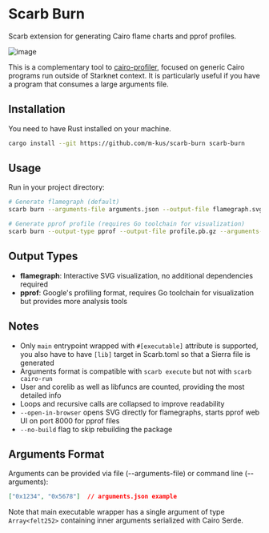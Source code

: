 # Scarb Burn

Scarb extension for generating Cairo flame charts and pprof profiles.

![image](https://github.com/user-attachments/assets/c94e3660-1c53-479b-b3b0-ad363cdb01fc)

This is a complementary tool to [cairo-profiler](https://github.com/software-mansion/cairo-profiler), focused on generic Cairo programs run outside of Starknet context. It is particularly useful if you have a program that consumes a large arguments file.

## Installation

You need to have Rust installed on your machine.

```bash
cargo install --git https://github.com/m-kus/scarb-burn scarb-burn
```

## Usage

Run in your project directory:

```bash
# Generate flamegraph (default)
scarb burn --arguments-file arguments.json --output-file flamegraph.svg --open-in-browser

# Generate pprof profile (requires Go toolchain for visualization)
scarb burn --output-type pprof --output-file profile.pb.gz --arguments-file arguments.json --open-in-browser
```

## Output Types

- **flamegraph**: Interactive SVG visualization, no additional dependencies required
- **pprof**: Google's profiling format, requires Go toolchain for visualization but provides more analysis tools

## Notes

- Only `main` entrypoint wrapped with `#[executable]` attribute is supported, you also have to have `[lib]` target in Scarb.toml so that a Sierra file is generated
- Arguments format is compatible with `scarb execute` but not with `scarb cairo-run`
- User and corelib as well as libfuncs are counted, providing the most detailed info
- Loops and recursive calls are collapsed to improve readability
- `--open-in-browser` opens SVG directly for flamegraphs, starts pprof web UI on port 8000 for pprof files
- `--no-build` flag to skip rebuilding the package

## Arguments Format

Arguments can be provided via file (--arguments-file) or command line (--arguments):
```json
["0x1234", "0x5678"]  // arguments.json example
```

Note that main executable wrapper has a single argument of type `Array<felt252>` containing inner arguments serialized with Cairo Serde.